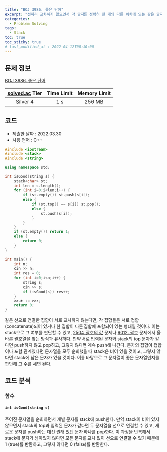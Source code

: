 ```yaml
---
title: "BOJ 3986. 좋은 단어"
excerpt: "선끼리 교차하지 않으면서 각 글자를 정확히 한 개의 다른 위치에 있는 같은 글자와 짝 지을수 있다면, 그 단어는 '좋은 단어'이다. '좋은 단어'의 개수를 구하시오."
categories: 
  - Problem Solving
tags:
  - Stack
toc: true
toc_sticky: true
# last_modified_at : 2022-04-12T00:30:00
---
```



## 문제 정보

[BOJ 3986. 좋은 단어](https://www.acmicpc.net/problem/3986)

| [solved.ac](https://solved.ac) Tier | Time Limit | Memory Limit |
|:-----------------------------------:|:----------:|:------------:|
| Silver 4                            | 1 s        | 256 MB       |

## 코드
- 제출한 날짜 : 2022.03.30
- 사용 언어 : C++

```cpp
#include <iostream>
#include <stack>
#include <string>

using namespace std;

int isGood(string s) {
	stack<char> st;
	int len = s.length();
	for (int i=0;i<len;i++) {
		if (st.empty()) st.push(s[i]);
		else {
			if (st.top() == s[i]) st.pop();
			else {
				st.push(s[i]);
			}
		}
	}
	if (st.empty()) return 1;
	else {
		return 0;
	}
}

int main() {
	int n;
	cin >> n;
	int res = 0;
	for (int i=0;i<n;i++) {
		string s;
		cin >> s;
		if (isGood(s)) res++;
	}
	cout << res;
	return 0;
}
```
같은 선으로 연결한 집합이 서로 교차하지 않는다면, 각 집합들은 서로 접합(concatenate)되어 있거나 한 집합이 다른 집합에 포함되어 있는 형태일 것이다. 이는 stack으로 그 여부를 판단할 수 있고, [2504. 괄호의 값]({{site.url}}{{site.baseurl}}/problem%20solving/BOJ2504) 문제나 [9012. 괄호]({{site.url}}{{site.baseurl}}/problem%20solving/BOJ2504) 문제에서 올바른 괄호열을 찾는 방식과 유사하다. 만약 새로 입력된 문자와 stack의 top 문자가 같다면 push하지 않고 pop하고, 그렇지 않다면 계속 push해 나간다. 문자의 집합이 접합이나 포함 관계였다면 문자열을 모두 순회했을 때 stack은 비어 있을 것이고, 그렇지 않다면 stack에 남은 문자가 있을 것이다. 이를 바탕으로 그 문자열이 좋은 문자열인지를 판단해 그 수를 세면 된다.

## 코드 분석


### 함수
#### `int isGood(string s)`
주어진 문자열을 순회하면서 개별 문자를 stack에 push한다. 만약 stack이 비어 있지 않으면서 stack의 top과 입력된 문자가 같다면 두 문자열을 선으로 연결할 수 있고, 새로운 문자를 push하는 대신 원래 있던 문자 하나를 pop한다. 이 과정을 반복해서 stack에 문자가 남아있지 않다면 모든 문자를 교차 없이 선으로 연결할 수 있기 때문에 1 (true)를 반환하고, 그렇지 않다면 0 (false)를 반환한다.
